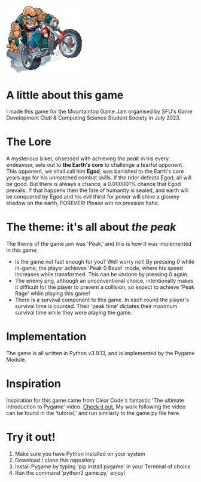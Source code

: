 

<img src="gpics/character.png" height=20% width=40% alt="character art" />

# A little about this game
I made this game for the Mountaintop Game Jam organised by SFU's Game Development Club & Computing Science Student Society in July 2023.

# The Lore
A mysterious biker, obsessed with achieving *the peak* in his every endeavour, sets out to <strong>the Earth's core</strong> to challenge a fearful opponent. This opponent, we shall call him <strong>Egod</strong>, was banished to the Earth's core years ago for his unmatched combat skills. If the rider defeats Egod, all will be good. But there is always a chance, a 0.000001% chance that Egod prevails. If that happens then the fate of humanity is sealed, and earth will be conquered by Egod and his evil thirst for power will shine a gloomy shadow on the earth, FOREVER! Please win no pressure haha.

# The theme: it's all about <em>the peak</em>
The theme of the game jam was 'Peak,' and this is how it was implemented in this game:
<ul>
    <li>Is the game not fast enough for you? Well worry not! By pressing 0 while in-game, the player achieves 'Peak 0 Beast' mode, where his speed increases while transformed. This can be undone by pressing 0 again.</li>
    <li>The enemy png, although an unconventional choice, intentionally makes it difficult for the player to prevent a collision, so expect to achieve 'Peak Rage' while playing this game!</li>
    <li>There is a survival component to this game. In each round the player's survival time is counted. Their 'peak time' dictates their maximum survival time while they were playing the game.</li>
</ul>

# Implementation
The game is all written in Python v3.9.13, and is implemented by the Pygame Module.

# Inspiration
Inspiration for this game came from Clear Code's fantastic 'The ultimate introduction to Pygame' video. <a href="https://www.youtube.com/watch?v=AY9MnQ4x3zk&list=LL&index=4">Check it out.</a> My work following the video can be found in the 'tutorial,' and run similarly to the game.py file here. 

# Try it out!
<ol>
    <li>Make sure you have Python installed on your system</li>
    <li>Download / clone this repository</li>
    <li>Install Pygame by typing 'pip install pygame' in your Terminal of choice</li>
    <li>Run the command 'python3 game.py,' enjoy!</li>
</ol>
